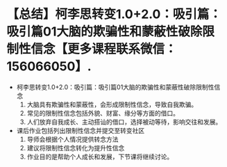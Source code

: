 # 【总结】柯李思转变1.0+2.0：吸引篇：吸引篇01大脑的欺骗性和蒙蔽性破除限制性信念【更多课程联系微信：156066050】.

-   柯李思转变1.0+2.0：吸引篇：吸引篇01大脑的欺骗性和蒙蔽性破除限制性信念
    1.  大脑具有欺骗性和蒙蔽性，会形成限制性信念，导致自我欺骗。
    2.  常见的限制性信念包括外貌、财富、缘分等方面的借口。
    3.  人们放弃自我成长、主动搭讪的借口，选择被动等待，影响交往和发展。
-   课后作业包括列出限制性信念并提交至转变社区
    1.  导师会根据个人情况提供转念方法
    2.  建议将限制性信念转化为提升性信念
    3.  作业目的是帮助个人成长和发展，下节课将继续讨论。